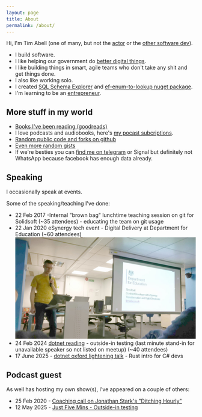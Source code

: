 ```yaml
---
layout: page
title: About
permalink: /about/
---
```


Hi, I'm Tim Abell (one of many, but not the
[actor](https://www.imdb.com/name/nm0008543/) or the [other software
dev](https://twitter.com/timabell)).

* I build software.
* I like helping our government do [better digital things](https://www.gov.uk/service-manual/technology).
* I like building things in smart, agile teams who don't take any shit and get
  things done.
* I also like working solo.
* I created [SQL Schema Explorer](https://timabell.github.io/schema-explorer/) and
  [ef-enum-to-lookup nuget package](https://www.nuget.org/packages/ef-enum-to-lookup).
* I'm learning to be an [entrepreneur](https://www.startupsfortherestofus.com/).

## More stuff in my world

* [Books I've been reading (goodreads)](https://www.goodreads.com/review/list/50628592?shelf=read)
* I love podcasts and audiobooks, here's [my pocast subcriptions](https://timwise.co.uk/podcast-subscriptions.html).
* [Random public code and forks on github](https://github.com/timabell/)
* [Even more random gists](https://gist.github.com/timabell/)
* If we're besties you can [find me on telegram](https://t.me/tim_abell) or Signal but definitely not WhatsApp because facebook has enough data already.

## Speaking

I occasionally speak at events.

Some of the speaking/teaching I've done:

- 22 Feb 2017 -Internal "brown bag" lunchtime teaching session on git for Solidsoft (~35 attendees) - educating the team on git usage
- 22 Jan 2020 eSynergy tech event - Digital Delivery at Department for Education (~60 attendees)
  ![](../images/blog/IMG_20200122_193503_esynergy_dfe_talk3_smaller.jpg)
- 24 Feb 2024 [dotnet reading](https://www.meetup.com/dot-net-thames-valley/) - outside-in testing (last minute stand-in for unavailable speaker so not listed on meetup) (~40 attendees)
- 17 June 2025 - [dotnet oxford lightening talk](https://www.meetup.com/dotnetoxford/events/307454172/) - Rust intro for C# devs

## Podcast guest

As well has hosting my own show(s), I've appeared on a couple of others:

- 25 Feb 2020 - [Coaching call on Jonathan Stark's "Ditching Hourly"](https://podcast.ditchinghourly.com/episodes/coaching-call-with-tim-abell)
- 12 May 2025 - [Just Five Mins - Outside-in testing](https://www.justfivemins.com/p/episode-78-outside-in-testing-with)
